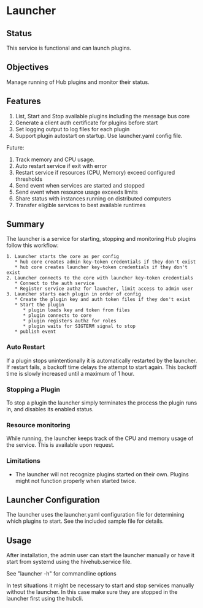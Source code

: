# Launcher

## Status

This service is functional and can launch plugins.

## Objectives

Manage running of Hub plugins and monitor their status. 

## Features

1. List, Start and Stop available plugins including the message bus core
1. Generate a client auth certificate for plugins before start
1. Set logging output to log files for each plugin
1. Support plugin autostart on startup. Use launcher.yaml config file.

Future:
1. Track memory and CPU usage.
1. Auto restart service if exit with error
1. Restart service if resources (CPU, Memory) exceed configured thresholds
1. Send event when services are started and stopped
1. Send event when resource usage exceeds limits
1. Share status with instances running on distributed computers
2. Transfer eligible services to best available runtimes 

## Summary

The launcher is a service for starting, stopping and monitoring Hub plugins follow this workflow:
```
1. Launcher starts the core as per config
   * hub core creates admin key-token credentials if they don't exist
   * hub core creates launcher key-token credentials if they don't exist
2. Launcher connects to the core with launcher key-token credentials
   * Connect to the auth service
   * Register service authz for launcher, limit access to admin user
3. Launcher starts each plugin in order of config
   * Create the plugin key and auth token files if they don't exist
   * Start the plugin
      * plugin loads key and token from files
      * plugin connects to core
      * plugin registers authz for roles
      * plugin waits for SIGTERM signal to stop
   * publish event
```

### Auto Restart
If a plugin stops unintentionally it is automatically restarted by the launcher. If restart fails, a backoff time delays the attempt to start again. This backoff time is slowly increased until a maximum of 1 hour.

### Stopping a Plugin
To stop a plugin the launcher simply terminates the process the plugin runs in, and disables its enabled status.


### Resource monitoring
While running, the launcher keeps track of the CPU and memory usage of the service. This is available upon request.

### Limitations

* The launcher will not recognize plugins started on their own. Plugins might not function properly when started twice.


## Launcher Configuration

The launcher uses the launcher.yaml configuration file for determining which plugins to start. See the included sample file for details.


## Usage

After installation, the admin user can start the launcher manually or have it start from systemd using the hivehub.service file.

See "launcher -h" for commandline options

In test situations it might be necessary to start and stop services manually without the launcher. In this case make sure they are stopped in the launcher first using the hubcli.